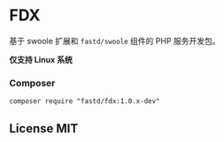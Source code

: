 # FDX

基于 swoole 扩展和 `fastd/swoole` 组件的 PHP 服务开发包。

**仅支持 Linux 系统**

### Composer

```
composer require "fastd/fdx:1.0.x-dev"
```

## License MIT
